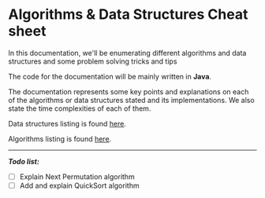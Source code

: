 # Algorithms & Data Structures Cheat sheet

In this documentation, we'll be enumerating different algorithms and data structures and some problem solving tricks and tips

The code for the documentation will be mainly written in **Java**.

The documentation represents some key points and explanations on each of the algorithms or data structures stated and its implementations. We also state the time complexities of each of them.

Data structures listing is found [here](DataStructures/DataStructures.md).

Algorithms listing is found [here](Algorithms/Algorithms.md).

---
***Todo list:***

- [ ] Explain Next Permutation algorithm
- [ ] Add and explain QuickSort algorithm
